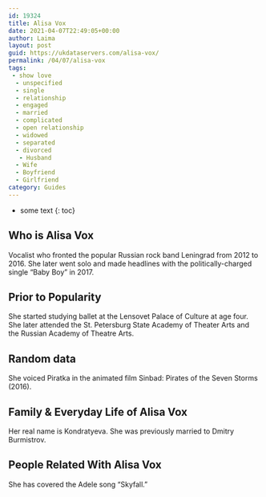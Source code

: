 ```yaml
---
id: 19324
title: Alisa Vox
date: 2021-04-07T22:49:05+00:00
author: Laima
layout: post
guid: https://ukdataservers.com/alisa-vox/
permalink: /04/07/alisa-vox
tags:
 - show love
  - unspecified
  - single
  - relationship
  - engaged
  - married
  - complicated
  - open relationship
  - widowed
  - separated
  - divorced
   - Husband
  - Wife
  - Boyfriend
  - Girlfriend
category: Guides
---
```


* some text
{: toc}


## Who is Alisa Vox
                  
                  
                  
Vocalist who fronted the popular Russian rock band Leningrad from 2012 to 2016. She later went solo and made headlines with the politically-charged single &#8220;Baby Boy&#8221; in 2017.
                  
              
            
              
            
                
                
                
## Prior to Popularity
                  
                  
                  
She started studying ballet at the Lensovet Palace of Culture at age four. She later attended the St. Petersburg State Academy of Theater Arts and the Russian Academy of Theatre Arts. 
                  
              
            
              
            
                
                
                
## Random data
                  
                  
                  
She voiced Piratka in the animated film Sinbad: Pirates of the Seven Storms (2016).
                  
              
            
              
            
                
                
                
## Family & Everyday Life of Alisa Vox
                  
                  
                  
Her real name is Kondratyeva. She was previously married to Dmitry Burmistrov. 
                  
              
            
              
            
                
                
                
## People Related With Alisa Vox
                  
                  
                  
She has covered the Adele song &#8220;Skyfall.&#8221;
                  
              
            
              
            
                
              
            
              
              
            
            
              
            
          
          
          